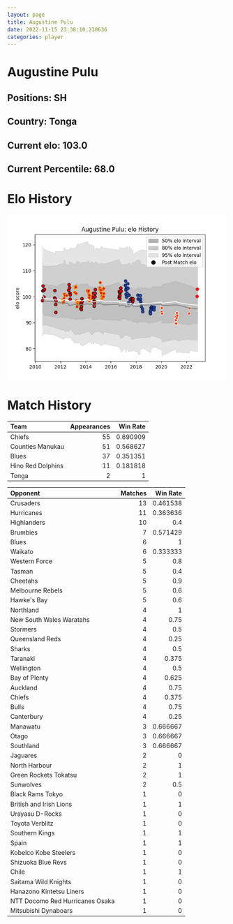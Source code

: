 ```yaml
---  
layout: page  
title: Augustine Pulu  
date: 2022-11-15 23:38:10.230636  
categories: player  
---
```

# Augustine Pulu

## Positions: SH

## Country: Tonga

## Current elo: 103.0

## Current Percentile: 68.0

# Elo History


![elo history](history_AugustinePulu.png)
# Match History


| Team              |   Appearances |   Win Rate |
|:------------------|--------------:|-----------:|
| Chiefs            |            55 |   0.690909 |
| Counties Manukau  |            51 |   0.568627 |
| Blues             |            37 |   0.351351 |
| Hino Red Dolphins |            11 |   0.181818 |
| Tonga             |             2 |   1        |

| Opponent                        |   Matches |   Win Rate |
|:--------------------------------|----------:|-----------:|
| Crusaders                       |        13 |   0.461538 |
| Hurricanes                      |        11 |   0.363636 |
| Highlanders                     |        10 |   0.4      |
| Brumbies                        |         7 |   0.571429 |
| Blues                           |         6 |   1        |
| Waikato                         |         6 |   0.333333 |
| Western Force                   |         5 |   0.8      |
| Tasman                          |         5 |   0.4      |
| Cheetahs                        |         5 |   0.9      |
| Melbourne Rebels                |         5 |   0.6      |
| Hawke's Bay                     |         5 |   0.6      |
| Northland                       |         4 |   1        |
| New South Wales Waratahs        |         4 |   0.75     |
| Stormers                        |         4 |   0.5      |
| Queensland Reds                 |         4 |   0.25     |
| Sharks                          |         4 |   0.5      |
| Taranaki                        |         4 |   0.375    |
| Wellington                      |         4 |   0.5      |
| Bay of Plenty                   |         4 |   0.625    |
| Auckland                        |         4 |   0.75     |
| Chiefs                          |         4 |   0.375    |
| Bulls                           |         4 |   0.75     |
| Canterbury                      |         4 |   0.25     |
| Manawatu                        |         3 |   0.666667 |
| Otago                           |         3 |   0.666667 |
| Southland                       |         3 |   0.666667 |
| Jaguares                        |         2 |   0        |
| North Harbour                   |         2 |   1        |
| Green Rockets Tokatsu           |         2 |   1        |
| Sunwolves                       |         2 |   0.5      |
| Black Rams Tokyo                |         1 |   0        |
| British and Irish Lions         |         1 |   1        |
| Urayasu D-Rocks                 |         1 |   0        |
| Toyota Verblitz                 |         1 |   0        |
| Southern Kings                  |         1 |   1        |
| Spain                           |         1 |   1        |
| Kobelco Kobe Steelers           |         1 |   0        |
| Shizuoka Blue Revs              |         1 |   0        |
| Chile                           |         1 |   1        |
| Saitama Wild Knights            |         1 |   0        |
| Hanazono Kintetsu Liners        |         1 |   0        |
| NTT Docomo Red Hurricanes Osaka |         1 |   0        |
| Mitsubishi Dynaboars            |         1 |   0        |